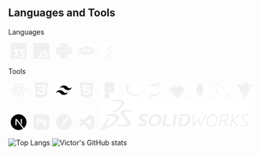 ## Languages and Tools

Languages
<p float="left">
  <img src="./img/typescript.svg" width="32" height="32" hspace="5"/>
  <img src="./img/javascript.svg" width="32" height="32" hspace="5"/>
  <img src="./img/python.svg" width="32" height="32" hspace="5"/>
  <img src="./img/php.svg" width="32" height="32" hspace="5"/>
  <img src="./img/java.svg" width="32" height="32" hspace="5"/>
</p>
Tools
<p float=""left>
  <img src="./img/react.svg" width="32" height="32" hspace="5"/>
  <img src="./img/css3.svg" width="32" height="32" hspace="5"/>
  <img src="./img/tailwindcss.svg" width="32" height="32" hspace="5"/>
  <img src="./img/html5.svg" width="32" height="32" hspace="5"/>
  <img src="./img/figma.svg" width="32" height="32" hspace="5"/>
  <img src="./img/flask.svg" width="32" height="32" hspace="5"/>
  <img src="./img/jupyter.svg" width="32" height="32" hspace="5"/>
  <img src="./img/inkscape.svg" width="32" height="32" hspace="5"/>
  <img src="./img/mongodb.svg" width="32" height="32" hspace="5"/>
  <img src="./img/mysql.svg" width="32" height="32" hspace="5"/>
  <img src="./img/vite.svg" width="32" height="32" hspace="5"/>
  <img src="./img/nextdotjs.svg" width="32" height="32" hspace="5"/>
  <img src="./img/photoshop.svg" width="32" height="32" hspace="5"/>
  <img src="./img/postman.svg" width="32" height="32" hspace="5"/>
  <img src="./img/vscode.svg" width="32" height="32" hspace="5"/>
  <img src="./img/solidworks.svg" hspace="5"/>
</p>
<p>
  
  <span hspace="5" height="300">![Top Langs](https://github-readme-stats.vercel.app/api/top-langs/?username=v1cto-r&layout=compact&theme=dark)</span>
  <span hspace="5" height="300">![Victor's GitHub stats](https://github-readme-stats.vercel.app/api?username=v1cto-r&show_icons=true&theme=dark&hide=issues,prs)</span>
</p>
